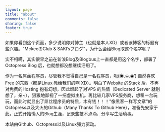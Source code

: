 ```yaml
---
layout: page
title: "about"
comments: false
sharing: false
footer: true
---
```


如果你看到这个页面，多少说明你对博主（也就是本人XD）或者该博客的标题有些兴趣。"MckeeのClub & SAKI’sブログ"，为什么会给Blog取这个名字呢？

实不相瞒，其实很早之前在新浪Blog及Blogbus上一直都是用这个名字，部署了Octopress Blog 后，也就想都没想继续沿用了。

作为一名屌丝程序员，尽管我不觉得自己是一名程序员，呃(́◉◞౪◟◉‵) 自然喜欢Free 的东西（都是Linux 教给我们的啊 XD）。明白了Website 的Stack 后，不再对免费的Hosting 抱有幻想，因此燃起了对VPS 的热情（Dedicated Server 就别想了，亲~），狠狠地鄙视了一把虚拟主机。再比较几家VPS服务商，想租一台玩玩，而此时就显出了屌丝程序员的特质，木有钱！！！”像黑客一样写文章”的Octopress以及大火的Github（Many Thanks To Github Here），准备先安家于此，正式开始懒人的Blog生涯，记录些技术点滴，分享写生活琐事。

本站由Github、Octopress以及Linux强力驱动。


